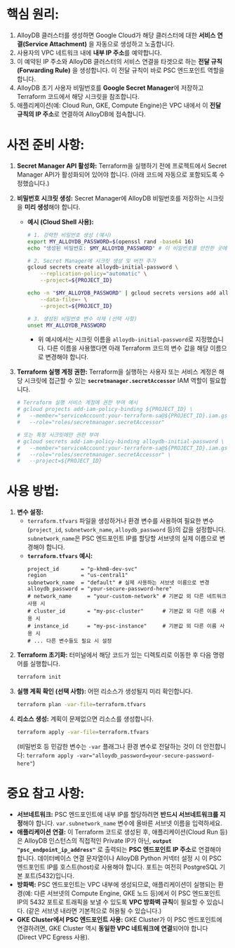 # 핵심 원리:

1.  AlloyDB 클러스터를 생성하면 Google Cloud가 해당 클러스터에 대한 **서비스 연결(Service Attachment)** 을 자동으로 생성하고 노출합니다.
2.  사용자의 VPC 네트워크 내에 **내부 IP 주소**를 예약합니다.
3.  이 예약된 IP 주소와 AlloyDB 클러스터의 서비스 연결을 타겟으로 하는 **전달 규칙(Forwarding Rule)** 을 생성합니다. 이 전달 규칙이 바로 PSC 엔드포인트 역할을 합니다.
4.  AlloyDB 초기 사용자 비밀번호를 **Google Secret Manager**에 저장하고 Terraform 코드에서 해당 시크릿을 참조합니다.
5.  애플리케이션(예: Cloud Run, GKE, Compute Engine)은 VPC 내에서 이 **전달 규칙의 IP 주소**로 연결하여 AlloyDB에 접속합니다.

# 사전 준비 사항:

1.  **Secret Manager API 활성화:** Terraform을 실행하기 전에 프로젝트에서 Secret Manager API가 활성화되어 있어야 합니다. (아래 코드에 자동으로 포함되도록 수정했습니다.)
2.  **비밀번호 시크릿 생성:** Secret Manager에 AlloyDB 비밀번호를 저장하는 시크릿을 **미리 생성**해야 합니다.
    *   **예시 (Cloud Shell 사용):**
        ```bash
        # 1. 강력한 비밀번호 생성 (예시)
        export MY_ALLOYDB_PASSWORD=$(openssl rand -base64 16)
        echo "생성된 비밀번호: $MY_ALLOYDB_PASSWORD" # 이 비밀번호를 안전한 곳에 기록해두세요.

        # 2. Secret Manager에 시크릿 생성 및 버전 추가
        gcloud secrets create alloydb-initial-password \
            --replication-policy="automatic" \
            --project=${PROJECT_ID}

        echo -n "$MY_ALLOYDB_PASSWORD" | gcloud secrets versions add alloydb-initial-password \
            --data-file=- \
            --project=${PROJECT_ID}

        # 3. 생성된 비밀번호 변수 삭제 (선택 사항)
        unset MY_ALLOYDB_PASSWORD
        ```
        *   위 예시에서는 시크릿 이름을 `alloydb-initial-password`로 지정했습니다. 다른 이름을 사용했다면 아래 Terraform 코드의 변수 값을 해당 이름으로 변경해야 합니다.
     
3.  **Terraform 실행 계정 권한:** Terraform을 실행하는 사용자 또는 서비스 계정은 해당 시크릿에 접근할 수 있는 **`secretmanager.secretAccessor`** IAM 역할이 필요합니다.
    ```bash
    # Terraform 실행 서비스 계정에 권한 부여 예시
    # gcloud projects add-iam-policy-binding ${PROJECT_ID} \
    #   --member="serviceAccount:your-terraform-sa@${PROJECT_ID}.iam.gserviceaccount.com" \
    #   --role="roles/secretmanager.secretAccessor"

    # 또는 특정 시크릿에만 권한 부여
    # gcloud secrets add-iam-policy-binding alloydb-initial-password \
    #   --member="serviceAccount:your-terraform-sa@${PROJECT_ID}.iam.gserviceaccount.com" \
    #   --role="roles/secretmanager.secretAccessor" \
    #   --project=${PROJECT_ID}
    ```

# 사용 방법:
1.  **변수 설정:**
    *   `terraform.tfvars` 파일을 생성하거나 환경 변수를 사용하여 필요한 변수 (`project_id`, `subnetwork_name`, `alloydb_password` 등)의 값을 설정합니다. `subnetwork_name`은 PSC 엔드포인트 IP를 할당할 서브넷의 실제 이름으로 변경해야 합니다.
    *   **`terraform.tfvars` 예시:**
        ```hcl
        project_id       = "p-khm8-dev-svc"
        region           = "us-central1"
        subnetwork_name  = "default" # 실제 사용하는 서브넷 이름으로 변경
        alloydb_password = "your-secure-password-here"
        # network_name     = "your-custom-network" # 기본값 외 다른 네트워크 사용 시
        # cluster_id       = "my-psc-cluster"      # 기본값 외 다른 이름 사용 시
        # instance_id      = "my-psc-instance"     # 기본값 외 다른 이름 사용 시
        # ... 다른 변수들도 필요 시 설정
        ```
2.  **Terraform 초기화:** 터미널에서 해당 코드가 있는 디렉토리로 이동한 후 다음 명령어를 실행합니다.
    ```bash
    terraform init
    ```
3.  **실행 계획 확인 (선택 사항):** 어떤 리소스가 생성될지 미리 확인합니다.
    ```bash
    terraform plan -var-file=terraform.tfvars
    ```
4.  **리소스 생성:** 계획이 문제없으면 리소스를 생성합니다.
    ```bash
    terraform apply -var-file=terraform.tfvars
    ```
    (비밀번호 등 민감한 변수는 `-var` 플래그나 환경 변수로 전달하는 것이 더 안전합니다: `terraform apply -var="alloydb_password=your-secure-password-here"`)

# 중요 참고 사항:

*   **서브네트워크:** PSC 엔드포인트에 내부 IP를 할당하려면 **반드시 서브네트워크를 지정**해야 합니다. `var.subnetwork_name` 변수에 올바른 서브넷 이름을 입력하세요.
*   **애플리케이션 연결:** 이 Terraform 코드로 생성된 후, 애플리케이션(Cloud Run 등)은 AlloyDB 인스턴스의 직접적인 Private IP가 아닌, **`output "psc_endpoint_ip_address"`** 로 출력되는 **PSC 엔드포인트 IP 주소**로 연결해야 합니다. 데이터베이스 연결 문자열이나 AlloyDB Python 커넥터 설정 시 이 PSC 엔드포인트 IP를 호스트(host)로 사용해야 합니다. 포트는 여전히 PostgreSQL 기본 포트(5432)입니다.
*   **방화벽:** PSC 엔드포인트는 VPC 내부에 생성되므로, 애플리케이션이 실행되는 환경(예: 다른 서브넷의 Compute Engine, GKE 노드 등)에서 이 PSC 엔드포인트 IP의 5432 포트로 트래픽을 보낼 수 있도록 **VPC 방화벽 규칙**이 필요할 수 있습니다. (같은 서브넷 내라면 기본적으로 허용될 수 있습니다.)
*   **GKE Cluster에서 PSC 엔드포인트 사용:** GKE Cluster가 이 PSC 엔드포인트에 연결하려면, GKE Cluster 역시 **동일한 VPC 네트워크에 연결**되어야 합니다 (Direct VPC Egress 사용). 
